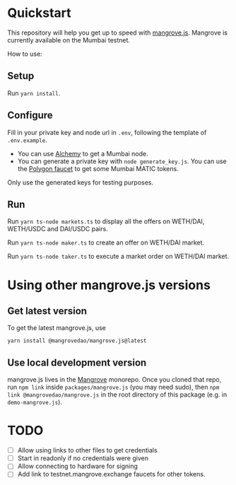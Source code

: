 # Quickstart

This repository will help you get up to speed with [mangrove.js](https://www.npmjs.com/package/@mangrovedao/mangrove.js). Mangrove is currently available on the Mumbai testnet.

How to use:

## Setup

Run `yarn install`.

## Configure

Fill in your private key and node url in `.env`, following the template of `.env.example`.

* You can use [Alchemy](https://www.alchemy.com/) to get a Mumbai node. 
* You can generate a private key with `node generate_key.js`. You can use the [Polygon faucet](https://faucet.polygon.technology/) to get some Mumbai MATIC tokens.

Only use the generated keys for testing purposes.

## Run

Run `yarn ts-node markets.ts` to display all the offers on WETH/DAI, WETH/USDC and DAI/USDC pairs.

Run `yarn ts-node maker.ts` to create an offer on WETH/DAI market.

Run `yarn ts-node taker.ts` to execute a market order on WETH/DAI market.

# Using other mangrove.js versions

## Get latest version

To get the latest mangrove.js, use

```
yarn install @mangrovedao/mangrove.js@latest
```

## Use local development version

mangrove.js lives in the [Mangrove](https://github.com/mangrovedao/mangrove) monorepo. Once you cloned that repo, run `npm link` inside `packages/mangrove.js` (you may need sudo), then `npm link @mangrovedao/mangrove.js` in the root directory of this package (e.g. in `demo-mangrove.js`).

# TODO

- [ ] Allow using links to other files to get credentials
- [ ] Start in readonly if no credentials were given
- [ ] Allow connecting to hardware for signing
- [ ] Add link to testnet.mangrove.exchange faucets for other tokens.
